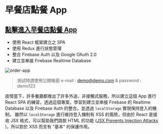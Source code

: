 # 早餐店點餐 App


## [點擊進入早餐店點餐 App](https://chiuweichung.github.io/OrderApp/)

* 使用 React 框架建立之 SPA
* 使用 Redux 進行狀態管理
* 整合 Firebase Auth 以及 Google OAuth 2.0
* 建立並串接 Firebase Realtime Database

![order-app](https://github.com/ChiuWeiChung/IMGTANK/blob/main/portfolio/order-app/order-app.gif?raw=true)

> 測試時請使用公開帳密 e-mail : demo@demo.com & password : demo123

疫情當下，許多餐廳都推出了許多外送、非接觸式服務，所以建立這個 App 進行 React SPA 的練習，透過這個專案，學習到建立並串接 Firebase 的 Realtime Database 以及 Firebase Auth 的整合。並透過 `localStorage` 實現保持登入的機制。 雖然以 `localStorage` 進行維持登入機制有 XSS 的風險，但由於 React 是接收 JSX 格式，可以幫助我們跳脫 HTML 的功能 ([JSX Prevents Injection Attacks
](https://reactjs.org/docs/introducing-jsx.html#jsx-prevents-injection-attacks))，所以對於 XSS 而言有 "基本" 的保護作用。

